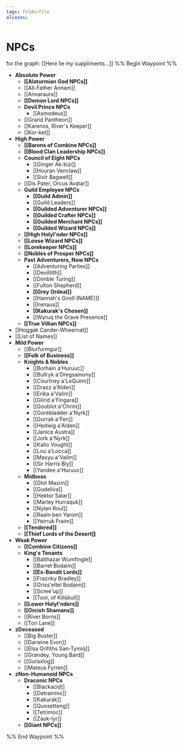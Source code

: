 ```yaml
---
tags: folderfile
aliases:
---
```



# NPCs
for the graph: [[Here lie my suppliments...]]
%% Begin Waypoint %%
- **Absolute Power**
	- **[[Alaturmian God NPCs]]**
	- [[All-Father Annam]]
	- [[Annaraura]]
	- **[[Demon Lord NPCs]]**
	- **Devil Prince NPCs**
		- [[Asmodeus]]
	- [[Grand Pantheon]]
	- [[Karenos, River's Keeper]]
	- [[Kor-ket]]
- **High Power**
	- **[[Barons of Combine NPCs]]**
	- **[[Blood Clan Leadership NPCs]]**
	- **Council of Eight NPCs**
		- [[Ginger Ak-kizi]]
		- [[Houran Venclaw]]
		- [[Sivir Bagwell]]
	- [[Dis Pater, Orcus Avatar]]
	- **Guild Employee NPCs**
		- **[[Guild Admin]]**
		- [[Guild Leaders]]
		- **[[Guilded Adventurer NPCs]]**
		- **[[Guilded Crafter NPCs]]**
		- **[[Guilded Merchant NPCs]]**
		- **[[Guilded Wizard NPCs]]**
	- **[[High Holyl'nder NPCs]]**
	- **[[Loose Wizard NPCs]]**
	- **[[Lorekeeper NPCs]]**
	- **[[Nobles of Prosper NPCs]]**
	- **Past Adventurers, Now NPCs**
		- [[Adventuring Parties]]
		- [[Devililith]]
		- [[Dimble Turing]]
		- [[Fulton Shepherd]]
		- **[[Grey Ordeal]]**
		- [[Hannah's Gnoll (NAME)]]
		- [[Irenaus]]
		- **[[Kakurak's Chosen]]**
		- [[Wyruq the Grave Presence]]
	- **[[True Villian NPCs]]**
- [[Hoggak Cander-Wheernat]]
- [[List of Names]]
- **Mild Power**
	- [[Blurfurmgur]]
	- **[[Folk of Business]]**
	- **Knights & Nobles**
		- [[Borhain a'Huruuc]]
		- [[Bullryk a'Dregsamony]]
		- [[Courtney a'LeQuinn]]
		- [[Drazz a'Alden]]
		- [[Erika a'Valim]]
		- [[Glirid a'Fingara]]
		- [[Gooblot a'Chrim]]
		- [[Gorebladder a'Nyrk]]
		- [[Gurrak a'Fen]]
		- [[Hedwig a'Alden]]
		- [[Janice Austra]]
		- [[Jork a'Nyrk]]
		- [[Kallo Vought]]
		- [[Lou a'Locca]]
		- [[Maxyu a'Valim]]
		- [[Sir Harris Bly]]
		- [[Yandee a'Huruuc]]
	- **Midboss**
		- [[Glot Maxim]]
		- [[Gudeliva]]
		- [[Hektor Salar]]
		- [[Marley Hurraquk]]
		- [[Nylan Roul]]
		- [[Raam ben Yarom]]
		- [[Yeirruk Fraim]]
	- **[[Tendered]]**
	- **[[Thief Lords of the Desert]]**
- **Weak Power**
	- **[[Combine Citizens]]**
	- **King's Tenants**
		- [[Balthazar Wumfingle]]
		- [[Barret Bodaim]]
		- **[[Ex-Bandit Lords]]**
		- [[Fraznky Bradley]]
		- [[Griss'eltel Bodaim]]
		- [[Scree'up]]
		- [[Toor, of Killskull]]
	- **[[Lower Holyl'nders]]**
	- **[[Orcish Shamans]]**
	- [[River Borns]]
	- [[Tori Lane]]
- **zDeceased**
	- [[Big Buster]]
	- [[Darwine Evon]]
	- [[Elsa Grifiths San-Tymiq]]
	- [[Grandey, Young Bard]]
	- [[Guraxlog]]
	- [[Mateus Fyrren]]
- **zNon-Humanoid NPCs**
	- **Draconic NPCs**
		- [[Blackacid]]
		- [[Detraminx]]
		- [[Kakurak]]
		- [[Quosetteng]]
		- [[Tetrimoc]]
		- [[Zauk-Iyr]]
	- **[[Giant NPCs]]**

%% End Waypoint %%